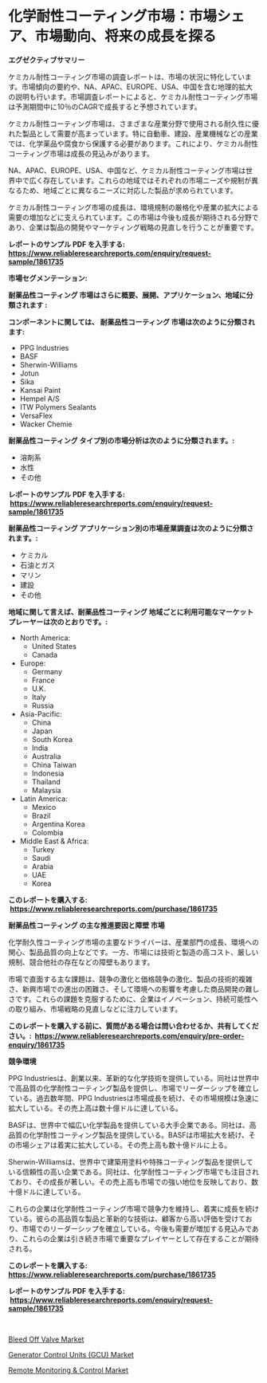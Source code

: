<p><h1>化学耐性コーティング市場：市場シェア、市場動向、将来の成長を探る</h1></p><p><strong>エグゼクティブサマリー</strong></p>
<p><p>ケミカル耐性コーティング市場の調査レポートは、市場の状況に特化しています。市場傾向の要約や、NA、APAC、EUROPE、USA、中国を含む地理的拡大の説明も行います。市場調査レポートによると、ケミカル耐性コーティング市場は予測期間中に10％のCAGRで成長すると予想されています。</p><p>ケミカル耐性コーティング市場は、さまざまな産業分野で使用される耐久性に優れた製品として需要が高まっています。特に自動車、建設、産業機械などの産業では、化学薬品や腐食から保護する必要があります。これにより、ケミカル耐性コーティング市場は成長の見込みがあります。</p><p>NA、APAC、EUROPE、USA、中国など、ケミカル耐性コーティング市場は世界中で広く存在しています。これらの地域ではそれぞれの市場ニーズや規制が異なるため、地域ごとに異なるニーズに対応した製品が求められています。</p><p>ケミカル耐性コーティング市場の成長は、環境規制の厳格化や産業の拡大による需要の増加などに支えられています。この市場は今後も成長が期待される分野であり、企業は製品の開発やマーケティング戦略の見直しを行うことが重要です。</p></p>
<p><strong>レポートのサンプル PDF を入手する: <a href="https://www.reliableresearchreports.com/enquiry/request-sample/1861735">https://www.reliableresearchreports.com/enquiry/request-sample/1861735</a></strong></p>
<p><strong>市場セグメンテーション:</strong></p>
<p><strong> 耐薬品性コーティング 市場はさらに概要、展開、アプリケーション、地域に分類されます :</strong></p>
<p><strong>コンポーネントに関しては、 耐薬品性コーティング 市場は次のように分類されます: &nbsp;</strong></p>
<p><ul><li>PPG Industries</li><li>BASF</li><li>Sherwin-Williams</li><li>Jotun</li><li>Sika</li><li>Kansai Paint</li><li>Hempel A/S</li><li>ITW Polymers Sealants</li><li>VersaFlex</li><li>Wacker Chemie</li></ul></p>
<p><strong> 耐薬品性コーティング タイプ別の市場分析は次のように分類されます。:</strong></p>
<p><ul><li>溶剤系</li><li>水性</li><li>その他</li></ul></p>
<p><strong>レポートのサンプル PDF を入手する: &nbsp;<a href="https://www.reliableresearchreports.com/enquiry/request-sample/1861735">https://www.reliableresearchreports.com/enquiry/request-sample/1861735</a></strong></p>
<p><strong> 耐薬品性コーティング アプリケーション別の市場産業調査は次のように分類されます。:</strong></p>
<p><ul><li>ケミカル</li><li>石油とガス</li><li>マリン</li><li>建設</li><li>その他</li></ul></p>
<p><strong>地域に関して言えば、耐薬品性コーティング 地域ごとに利用可能なマーケットプレーヤーは次のとおりです。:</strong></p>
<p><ul>
    <li>
        North America:
        <ul>
            <li>United States</li>
            <li>Canada</li>
        </ul>
    </li>
    <li>
        Europe:
        <ul>
            <li>Germany</li>
            <li>France</li>
            <li>U.K.</li>
            <li>Italy</li>
            <li>Russia</li>
        </ul>
    </li>
    <li>
        Asia-Pacific:
        <ul>
            <li>China</li>
            <li>Japan</li>
            <li>South Korea</li>
            <li>India</li>
            <li>Australia</li>
            <li>China Taiwan</li>
            <li>Indonesia</li>
            <li>Thailand</li>
            <li>Malaysia</li>
        </ul>
    </li>
    <li>
        Latin America:
        <ul>
            <li>Mexico</li>
            <li>Brazil</li>
            <li>Argentina Korea</li>
            <li>Colombia</li>
        </ul>
    </li>
    <li>
        Middle East & Africa:
        <ul>
            <li>Turkey</li>
            <li>Saudi</li>
            <li>Arabia</li>
            <li>UAE</li>
            <li>Korea</li>
        </ul>
    </li>
    </ul></p>
<p><strong>このレポートを購入する: &nbsp;<a href="https://www.reliableresearchreports.com/purchase/1861735">https://www.reliableresearchreports.com/purchase/1861735</a></strong></p>
<p><strong>耐薬品性コーティング の主な推進要因と障壁 市場</strong></p>
<p><p>化学耐久性コーティング市場の主要なドライバーは、産業部門の成長、環境への関心、製品品質の向上などです。一方、市場には技術と製造の高コスト、厳しい規制、競合他社の存在などの障壁もあります。</p><p>市場で直面する主な課題は、競争の激化と価格競争の激化、製品の技術的複雑さ、新興市場での進出の困難さ、そして環境への影響を考慮した商品開発の難しさです。これらの課題を克服するために、企業はイノベーション、持続可能性への取り組み、市場戦略の見直しなどに注力しています。</p></p>
<p><strong>このレポートを購入する前に、質問がある場合は問い合わせるか、共有してください。:&nbsp; <a href="https://www.reliableresearchreports.com/enquiry/pre-order-enquiry/1861735">https://www.reliableresearchreports.com/enquiry/pre-order-enquiry/1861735</a></strong></p>
<p><strong>競争環境</strong></p>
<p><p>PPG Industriesは、創業以来、革新的な化学技術を提供している。同社は世界中で高品質の化学耐性コーティング製品を提供し、市場でリーダーシップを確立している。過去数年間、PPG Industriesは市場成長を続け、その市場規模は急速に拡大している。その売上高は数十億ドルに達している。</p><p>BASFは、世界中で幅広い化学製品を提供している大手企業である。同社は、高品質の化学耐性コーティング製品を提供している。BASFは市場拡大を続け、その市場シェアは着実に拡大している。その売上高も数十億ドルに上る。</p><p>Sherwin-Williamsは、世界中で建築用塗料や特殊コーティング製品を提供している信頼性の高い企業である。同社は、化学耐性コーティング市場でも注目されており、その成長が著しい。その売上高も市場での強い地位を反映しており、数十億ドルに達している。</p><p>これらの企業は化学耐性コーティング市場で競争力を維持し、着実に成長を続けている。彼らの高品質な製品と革新的な技術は、顧客から高い評価を受けており、市場でのリーダーシップを確立している。今後も需要が増加する見込みであり、これらの企業は引き続き市場で重要なプレイヤーとして存在することが期待される。</p></p>
<p><strong>このレポートを購入する: &nbsp; <a href="https://www.reliableresearchreports.com/purchase/1861735">https://www.reliableresearchreports.com/purchase/1861735</a></strong></p>
<p><strong>レポートのサンプル PDF を入手する: &nbsp;<a href="https://www.reliableresearchreports.com/enquiry/request-sample/1861735">https://www.reliableresearchreports.com/enquiry/request-sample/1861735</a></strong><strong></strong></p>
<p>&nbsp;</p>
<p><p><a href="https://view.publitas.com/reportprime-1/bleed-off-valve-market-challenges-opportunities-and-growth-drivers-and-major-market-players-forecasted-for-period-from-2023-2030/">Bleed Off Valve Market</a></p><p><a href="https://view.publitas.com/reportprime-1/generator-control-units-gcu-market-research-report-reveals-the-latest-trends-and-opportunities-of-this-market-for-period-from-2023-2030/">Generator Control Units (GCU) Market</a></p><p><a href="https://view.publitas.com/reportprime-1/remote-monitoring-control-market-provides-a-comprehensive-analysis-including-a-macro-overview-of-the-market-as-well-as-micro-details-such-as-market-size-and-competitive-landscape/">Remote Monitoring & Control Market</a></p></p>